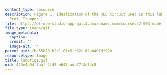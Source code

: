 ```yaml
---
content_type: resource
description: Figure 1. Idealization of the RLC circuit used in this lab. (Image by
  Prof. Trumper.)
file: https://ol-ocw-studio-app-qa.s3.amazonaws.com/courses/2-003-modeling-dynamics-and-control-i-spring-2005/423e4b947aaf4f48e647ada77f8c7dc8_lab6fig1.gif
file_type: image/gif
image_metadata:
  caption: ''
  credit: ''
  image-alt: ''
parent_uid: fbc55028-b2c1-01c5-c62c-62ab407df92b
resourcetype: Image
title: lab6fig1.gif
uid: 423e4b94-7aaf-4f48-e647-ada77f8c7dc8
---
```

